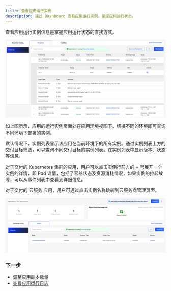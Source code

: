 ```yaml
---
title: 查看应用运行实例
description: 通过 Dashboard 查看应用运行实例，掌握应用运行状态。
---
```


查看应用运行实例信息是掌握应用运行状态的直接方式。

![pod list](../../../resources/pod-list.jpg)

如上图所示，应用的运行实例页面处在应用环境视图下。切换不同的环境即可查询不同环境下部署的实例。

默认情况下，实例列表显示该应用在当前环境下的所有实例。通过实例列表上方的交付目标筛选，可以查询不同交付目标的实例列表。在实例列表中显示版本、状态等信息。

对于交付的 Kubernetes 集群的应用，用户可以点击实例行前方的 + 号展开一个实例的详情，即 Pod 详情，包括了容器状态及资源消耗情况，如果实例的拉起故障，可以从事件列表中查看到详细信息。

对于交付的 云服务 应用，用户可通过点击实例名称跳转到云服务商管理页面。

![rds-instances](../../../resources/rds-instances.jpg)

### 下一步

* [调整应用副本数量](../../../tutorials/scaler.md)
* [查看应用运行日志](./get-application-log.md)